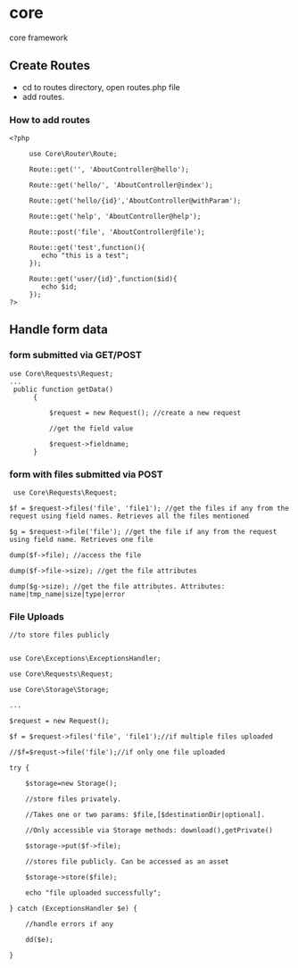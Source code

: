# core
core framework
## Create Routes
* cd to routes directory, open routes.php file
* add routes.
### How to add routes
   
    <?php
         
         use Core\Router\Route;
         
         Route::get('', 'AboutController@hello');
         
         Route::get('hello/', 'AboutController@index');
         
         Route::get('hello/{id}','AboutController@withParam');
         
         Route::get('help', 'AboutController@help');
         
         Route::post('file', 'AboutController@file');
         
         Route::get('test',function(){
            echo "this is a test";
         });
         
         Route::get('user/{id}',function($id){
            echo $id;
         });
    ?>
 
 ## Handle form data
 ### form submitted via GET/POST
    use Core\Requests\Request;
    ...
     public function getData()
          {
          
              $request = new Request(); //create a new request
                          
              //get the field value
              
              $request->fieldname;
          }
 

 ### form with files submitted via POST
 
 `
    use Core\Requests\Request;`
    
    $f = $request->files('file', 'file1'); //get the files if any from the request using field names. Retrieves all the files mentioned
 
    $g = $request->file('file'); //get the file if any from the request using field name. Retrieves one file
            
    dump($f->file); //access the file
            
    dump($f->file->size); //get the file attributes
            
    dump($g->size); //get the file attributes. Attributes: name|tmp_name|size|type|error        `
 
### File Uploads
    //to store files publicly
    
    
    use Core\Exceptions\ExceptionsHandler;
    
    use Core\Requests\Request;
    
    use Core\Storage\Storage; 
    
    ...
    
    $request = new Request();
    
    $f = $request->files('file', 'file1');//if multiple files uploaded
    
    //$f=$requst->file('file');//if only one file uploaded
    
    try {
    
        $storage=new Storage();
        
        //store files privately. 
        
        //Takes one or two params: $file,[$destinationDir|optional].
         
        //Only accessible via Storage methods: download(),getPrivate()
         
        $storage->put($f->file);
        
        //stores file publicly. Can be accessed as an asset
        
        $storage->store($file); 
        
        echo "file uploaded successfully";
        
    } catch (ExceptionsHandler $e) {
    
        //handle errors if any
        
        dd($e);
        
    }